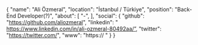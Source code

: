 {
    "name": "Ali Özmeral",
    "location": "İstanbul / Türkiye",
    "position": "Back-End Developer(?)",
    "about": [
        "-",
    ],
    "social": {
        "github": "https://github.com/aliozmeral",
        "linkedin": " https://www.linkedin.com/in/ali-ozmeral-80492aa/”,
        "twitter": "https://twitter.com/",
        "www": "https:// "
    }
}

